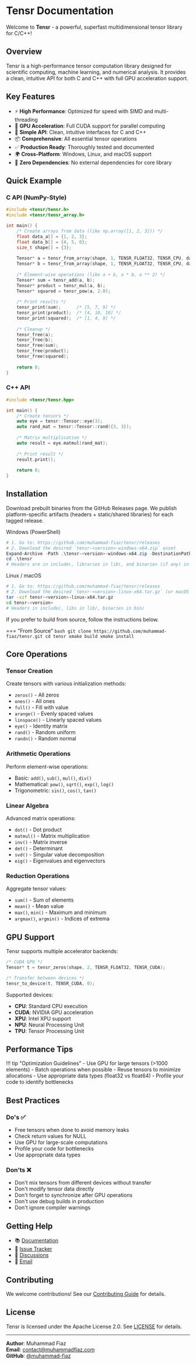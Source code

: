 # Tensr Documentation

Welcome to **Tensr** - a powerful, superfast multidimensional tensor library for C/C++!

## Overview

Tensr is a high-performance tensor computation library designed for scientific computing, machine learning, and numerical analysis. It provides a clean, intuitive API for both C and C++ with full GPU acceleration support.

## Key Features

- ⚡ **High Performance**: Optimized for speed with SIMD and multi-threading
- 🚀 **GPU Acceleration**: Full CUDA support for parallel computing
- 🎯 **Simple API**: Clean, intuitive interfaces for C and C++
- 📦 **Comprehensive**: All essential tensor operations
- ✅ **Production Ready**: Thoroughly tested and documented
- 🌍 **Cross-Platform**: Windows, Linux, and macOS support
- 🔧 **Zero Dependencies**: No external dependencies for core library

## Quick Example

### C API (NumPy-Style)

```c
#include <tensr/tensr.h>
#include <tensr/tensr_array.h>

int main() {
    /* Create arrays from data (like np.array([1, 2, 3])) */
    float data_a[] = {1, 2, 3};
    float data_b[] = {4, 5, 6};
    size_t shape[] = {3};
    
    Tensor* a = tensr_from_array(shape, 1, TENSR_FLOAT32, TENSR_CPU, data_a);
    Tensor* b = tensr_from_array(shape, 1, TENSR_FLOAT32, TENSR_CPU, data_b);
    
    /* Element-wise operations (like a + b, a * b, a ** 2) */
    Tensor* sum = tensr_add(a, b);
    Tensor* product = tensr_mul(a, b);
    Tensor* squared = tensr_pow(a, 2.0);
    
    /* Print results */
    tensr_print(sum);      /* [5, 7, 9] */
    tensr_print(product);  /* [4, 10, 18] */
    tensr_print(squared);  /* [1, 4, 9] */
    
    /* Cleanup */
    tensr_free(a);
    tensr_free(b);
    tensr_free(sum);
    tensr_free(product);
    tensr_free(squared);
    
    return 0;
}
```

### C++ API

```cpp
#include <tensr/tensr.hpp>

int main() {
    /* Create tensors */
    auto eye = tensr::Tensor::eye(3);
    auto rand_mat = tensr::Tensor::rand({3, 3});
    
    /* Matrix multiplication */
    auto result = eye.matmul(rand_mat);
    
    /* Print result */
    result.print();
    
    return 0;
}
```

## Installation

Download prebuilt binaries from the GitHub Releases page. We publish platform-specific artifacts (headers + static/shared libraries) for each tagged release.

Windows (PowerShell)

```powershell
# 1. Go to: https://github.com/muhammad-fiaz/tensr/releases
# 2. Download the desired `tensr-<version>-windows-x64.zip` asset
Expand-Archive -Path .\tensr-<version>-windows-x64.zip -DestinationPath .\tensr
cd .\tensr
# Headers are in include\, libraries in lib\, and binaries (if any) in bin\
```

Linux / macOS

```bash
# 1. Go to: https://github.com/muhammad-fiaz/tensr/releases
# 2. Download the desired `tensr-<version>-linux-x64.tar.gz` (or macOS tarball)
tar -xzf tensr-<version>-linux-x64.tar.gz
cd tensr-<version>
# Headers in include/, libs in lib/, binaries in bin/
```

If you prefer to build from source, follow the instructions below.

=== "From Source"
    ```bash
    git clone https://github.com/muhammad-fiaz/tensr.git
    cd tensr
    xmake build
    xmake install
    ```

## Core Operations

### Tensor Creation

Create tensors with various initialization methods:

- `zeros()` - All zeros
- `ones()` - All ones
- `full()` - Fill with value
- `arange()` - Evenly spaced values
- `linspace()` - Linearly spaced values
- `eye()` - Identity matrix
- `rand()` - Random uniform
- `randn()` - Random normal

### Arithmetic Operations

Perform element-wise operations:

- Basic: `add()`, `sub()`, `mul()`, `div()`
- Mathematical: `pow()`, `sqrt()`, `exp()`, `log()`
- Trigonometric: `sin()`, `cos()`, `tan()`

### Linear Algebra

Advanced matrix operations:

- `dot()` - Dot product
- `matmul()` - Matrix multiplication
- `inv()` - Matrix inverse
- `det()` - Determinant
- `svd()` - Singular value decomposition
- `eig()` - Eigenvalues and eigenvectors

### Reduction Operations

Aggregate tensor values:

- `sum()` - Sum of elements
- `mean()` - Mean value
- `max()`, `min()` - Maximum and minimum
- `argmax()`, `argmin()` - Indices of extrema

## GPU Support

Tensr supports multiple accelerator backends:

```c
/* CUDA GPU */
Tensor* t = tensr_zeros(shape, 2, TENSR_FLOAT32, TENSR_CUDA);

/* Transfer between devices */
tensr_to_device(t, TENSR_CUDA, 0);
```

Supported devices:
- **CPU**: Standard CPU execution
- **CUDA**: NVIDIA GPU acceleration
- **XPU**: Intel XPU support
- **NPU**: Neural Processing Unit
- **TPU**: Tensor Processing Unit

## Performance Tips

!!! tip "Optimization Guidelines"
    - Use GPU for large tensors (>1000 elements)
    - Batch operations when possible
    - Reuse tensors to minimize allocations
    - Use appropriate data types (float32 vs float64)
    - Profile your code to identify bottlenecks

## Best Practices

### Do's ✅

- Free tensors when done to avoid memory leaks
- Check return values for NULL
- Use GPU for large-scale computations
- Profile your code for bottlenecks
- Use appropriate data types

### Don'ts ❌

- Don't mix tensors from different devices without transfer
- Don't modify tensor data directly
- Don't forget to synchronize after GPU operations
- Don't use debug builds in production
- Don't ignore compiler warnings

## Getting Help

- 📚 [Documentation](https://muhammad-fiaz.github.io/tensr/)
- 🐛 [Issue Tracker](https://github.com/muhammad-fiaz/tensr/issues)
- 💬 [Discussions](https://github.com/muhammad-fiaz/tensr/discussions)
- 📧 [Email](mailto:contact@muhammadfiaz.com)

## Contributing

We welcome contributions! See our [Contributing Guide](contributing.md) for details.

## License

Tensr is licensed under the Apache License 2.0. See [LICENSE](license.md) for details.

---

**Author**: Muhammad Fiaz  
**Email**: contact@muhammadfiaz.com  
**GitHub**: [@muhammad-fiaz](https://github.com/muhammad-fiaz)
